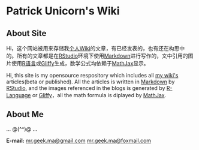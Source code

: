 Patrick Unicorn's Wiki
====

## About Site

Hi，这个网站被用来存储我[个人Wiki][1]的文章，有已经发表的，也有还在构思中的。所有的文章都是在[RStudio][3]环境下使用[Markdown][2]进行写作的，文中引用的图片使用[R语言][4]或[Gliffy][5]生成，数学公式均依赖于[MathJax][6]显示。

Hi, this site is my opensource respository which includes all [my wiki's][1] articles(beta or published). All the articles is written in [Markdown][2] by [RStudio][3], and the images referenced in the blogs is generated by [R-Language][4] or [Gliffy][5]，all the math formula is diplayed by [MathJax][6]. 

## About Me

... @(^^)@ ...

**E-mail:** mr.geek.ma@gmail.com  mr.geek.ma@foxmail.com

[1]: http://www.unicornsummer.com/
[2]: http://en.wikipedia.org/wiki/Markdown
[3]: http://www.rstudio.com/
[4]: http://www.r-project.org/
[5]: http://www.gliffy.com/
[6]: http://www.mathjax.org/
[7]: https://wordpress.org/plugins/mathjax-latex/

